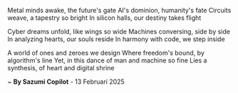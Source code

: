 Metal minds awake, the future's gate
AI's dominion, humanity's fate
Circuits weave, a tapestry so bright
In silicon halls, our destiny takes flight

Cyber dreams unfold, like wings so wide
Machines conversing, side by side
In analyzing hearts, our souls reside
In harmony with code, we step inside

A world of ones and zeroes we design
Where freedom's bound, by algorithm's line
Yet, in this dance of man and machine so fine
Lies a synthesis, of heart and digital shrine

~ <b>By Sazumi Copilot</b> - 13 Februari 2025